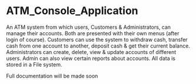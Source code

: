# ATM_Console_Application

An ATM system from which users, Customers & Administrators, can manage their accounts. 
Both are presented with their own menus (after login of course). 
Customers can use the system to withdraw cash, transfer cash from one account to another, deposit cash & get their current balance. 
Administrators can create, delete, view & update accounts of different users. 
Admin can also view certain reports about accounts. 
All data is stored in a File system.


Full documentation will be made soon

